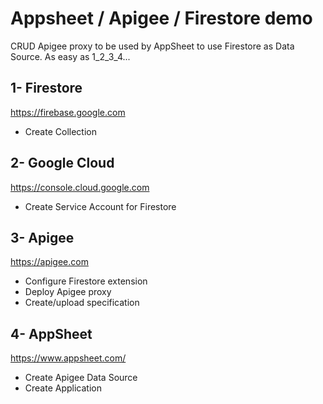 # Appsheet / Apigee / Firestore demo

CRUD Apigee proxy to be used by AppSheet to use Firestore as Data Source.
As easy as 1_2_3_4...

## 1- Firestore

https://firebase.google.com

- Create Collection

## 2- Google Cloud

https://console.cloud.google.com

- Create Service Account for Firestore

## 3- Apigee 

https://apigee.com

- Configure Firestore extension 
- Deploy Apigee proxy
- Create/upload specification

## 4- AppSheet 

https://www.appsheet.com/

- Create Apigee Data Source
- Create Application
